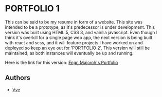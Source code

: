 
#   PORTFOLIO 1
This can be said to be my resume in form of a website. This site was intended to be a prototype, as it's predecessor is under development.
This version was built using HTML 5, CSS 3, and vanilla javascript. Even though I think it's overkill for a single page web app, the next version is being built with react and scss, and it will feature projects I have worked on and deployed so keep an eye out for 'PORTFOLIO 2'.
This version will still be maintained, as both instances will eventually be up and running.

Here is the link for this version: [Engr. Majoroh's Portfolio](https://vveportfolio.netlify.app/)

## Authors

- [Vve](https://www.linkedin.com/in/viremaj/)

